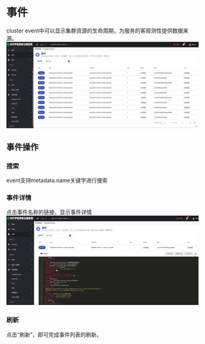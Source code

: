 # 事件

cluster event中可以显示集群资源的生命周期，为服务的客观测性提供数据来源。
![Minion](../../../assets/images/system/cevent-list.jpg)
## 事件操作


### 搜索
event支持metadata.name关键字进行搜索
### 事件详情
点击事件名称的链接，显示事件详情
![Minion](../../../assets/images/system/cevent-info1.jpg)
### 刷新
点击“刷新”，即可完成事件列表的刷新。
